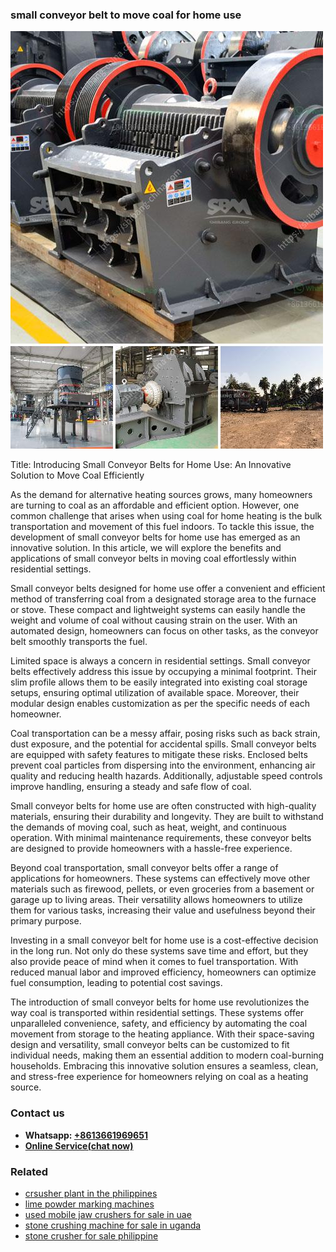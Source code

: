 <h3>small conveyor belt to move coal for home use</h3><img src='1708587353.jpg' alt=''><p>Title: Introducing Small Conveyor Belts for Home Use: An Innovative Solution to Move Coal Efficiently</p><p>As the demand for alternative heating sources grows, many homeowners are turning to coal as an affordable and efficient option. However, one common challenge that arises when using coal for home heating is the bulk transportation and movement of this fuel indoors. To tackle this issue, the development of small conveyor belts for home use has emerged as an innovative solution. In this article, we will explore the benefits and applications of small conveyor belts in moving coal effortlessly within residential settings.</p><p>Small conveyor belts designed for home use offer a convenient and efficient method of transferring coal from a designated storage area to the furnace or stove. These compact and lightweight systems can easily handle the weight and volume of coal without causing strain on the user. With an automated design, homeowners can focus on other tasks, as the conveyor belt smoothly transports the fuel.</p><p>Limited space is always a concern in residential settings. Small conveyor belts effectively address this issue by occupying a minimal footprint. Their slim profile allows them to be easily integrated into existing coal storage setups, ensuring optimal utilization of available space. Moreover, their modular design enables customization as per the specific needs of each homeowner.</p><p>Coal transportation can be a messy affair, posing risks such as back strain, dust exposure, and the potential for accidental spills. Small conveyor belts are equipped with safety features to mitigate these risks. Enclosed belts prevent coal particles from dispersing into the environment, enhancing air quality and reducing health hazards. Additionally, adjustable speed controls improve handling, ensuring a steady and safe flow of coal.</p><p>Small conveyor belts for home use are often constructed with high-quality materials, ensuring their durability and longevity. They are built to withstand the demands of moving coal, such as heat, weight, and continuous operation. With minimal maintenance requirements, these conveyor belts are designed to provide homeowners with a hassle-free experience.</p><p>Beyond coal transportation, small conveyor belts offer a range of applications for homeowners. These systems can effectively move other materials such as firewood, pellets, or even groceries from a basement or garage up to living areas. Their versatility allows homeowners to utilize them for various tasks, increasing their value and usefulness beyond their primary purpose.</p><p>Investing in a small conveyor belt for home use is a cost-effective decision in the long run. Not only do these systems save time and effort, but they also provide peace of mind when it comes to fuel transportation. With reduced manual labor and improved efficiency, homeowners can optimize fuel consumption, leading to potential cost savings.</p><p>The introduction of small conveyor belts for home use revolutionizes the way coal is transported within residential settings. These systems offer unparalleled convenience, safety, and efficiency by automating the coal movement from storage to the heating appliance. With their space-saving design and versatility, small conveyor belts can be customized to fit individual needs, making them an essential addition to modern coal-burning households. Embracing this innovative solution ensures a seamless, clean, and stress-free experience for homeowners relying on coal as a heating source.</p><h3>Contact us</h3><ul><li><strong>Whatsapp:&nbsp;<a href="https://wa.me/8613661969651">+8613661969651</a></strong></li><li><a href="https://swt.shibang-china.com/?git&amp;zhl&amp;small conveyor belt to move coal for home use"><strong>Online Service(chat now)</strong></a></li></ul><h3>Related</h3><ul><li><a href='crsusher plant in the philippines.md'>crsusher plant in the philippines</a></li><li><a href='lime powder marking machines.md'>lime powder marking machines</a></li><li><a href='used mobile jaw crushers for sale in uae.md'>used mobile jaw crushers for sale in uae</a></li><li><a href='stone crushing machine for sale in uganda.md'>stone crushing machine for sale in uganda</a></li><li><a href='stone crusher for sale philippine.md'>stone crusher for sale philippine</a></li></ul>